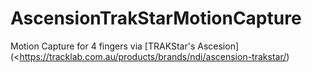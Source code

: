# AscensionTrakStarMotionCapture

Motion Capture for 4 fingers via [TRAKStar's Ascesion](<https://tracklab.com.au/products/brands/ndi/ascension-trakstar/)

